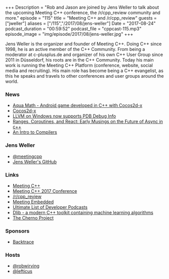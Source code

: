 +++
Description = "Rob and Jason are joined by Jens Weller to talk about the upcoming Meeting C++ conference, the /r/cpp_review community and more."
episode = "115"
title = "Meeting C++ and /r/cpp_review"
guests = ["jweller"]
aliases = ["/115","/2017/08/jens-weller"]
Date = "2017-08-24"
podcast_duration = "00:59:52"
podcast_file = "cppcast-115.mp3"
episode_image = "img/episode/2017/08/jens-weller.jpg"
+++

Jens Weller is the organizer and founder of Meeting C++. Doing C++ since 1998, he is an active member of the C++ Community. From being a moderator at c-plusplus.de and organizer of his own C++ User Group since 2011 in Düsseldorf, his roots are in the C++ Community. Today his main work is running the Meeting C++ Platform (conference, website, social media and recruiting). His main role has become being a C++ evangelist, as this he speaks and travels to other conferences and user groups around the world.

### News ###

 - [Aqua Math - Android game developed in C++ with Cocos2d-x](https://play.google.com/store/apps/details?id=com.game.aquamath)
 - [Cocos2d-x](http://www.cocos2d-x.org/)
 - [LLVM on Windows now supports PDB Debug Info](http://blog.llvm.org/2017/08/llvm-on-windows-now-supports-pdb-debug.html)
 - [Ranges, Coroutines, and React: Early Musings on the Future of Async in c++](http://ericniebler.com/2017/08/17/ranges-coroutines-and-react-early-musings-on-the-future-of-async-in-c/)
 - [An Intro to Compilers](https://nicoleorchard.com/blog/compilers)
 
### Jens Weller ###

 - [@meetingcpp](https://twitter.com/meetingcpp)
 - [Jens Weller's GitHub](https://github.com/meetingcpp)

### Links ###

 - [Meeting C++](http://meetingcpp.com)
 - [Meeting C++ 2017 Conference](https://meetingcpp.com/index.php/mcpp2017.html)
 - [/r/cpp_review](https://www.reddit.com/r/cpp_review/)
 - [Meeting Embedded](http://meetingembedded.com/)
 - [Ultimate List of Developer Podcasts](https://simpleprogrammer.com/2016/10/29/ultimate-list-developer-podcasts/)
 - [Dlib - a modern C++ toolkit containing machine learning algorithms](http://dlib.net/) 
 - [The Cherno Project](https://www.youtube.com/user/TheChernoProject)

### Sponsors ###

- [Backtrace](https://www.backtrace.io/cppcast)

### Hosts ###

- [@robwirving](https://twitter.com/robwirving)
- [@lefticus](https://twitter.com/lefticus)
